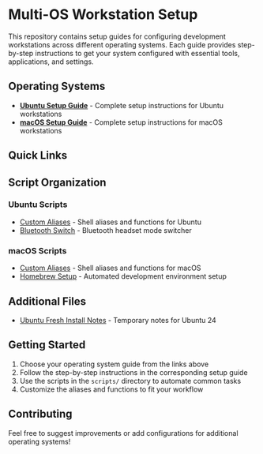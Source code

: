 # Multi-OS Workstation Setup

This repository contains setup guides for configuring development workstations across different operating systems. Each guide provides step-by-step instructions to get your system configured with essential tools, applications, and settings.

## Operating Systems

- **[Ubuntu Setup Guide](docs/Ubuntu-Setup.md)** - Complete setup instructions for Ubuntu workstations
- **[macOS Setup Guide](docs/macOS-Setup.md)** - Complete setup instructions for macOS workstations

## Quick Links

## Script Organization

### Ubuntu Scripts
- [Custom Aliases](scripts/ubuntu/custom-alias) - Shell aliases and functions for Ubuntu
- [Bluetooth Switch](scripts/ubuntu/bluetooth-switch.sh) - Bluetooth headset mode switcher

### macOS Scripts  
- [Custom Aliases](scripts/macos/custom-aliases) - Shell aliases and functions for macOS
- [Homebrew Setup](scripts/macos/setup-homebrew.sh) - Automated development environment setup

## Additional Files

- [Ubuntu Fresh Install Notes](Ubuntu-Fresh.md) - Temporary notes for Ubuntu 24

## Getting Started

1. Choose your operating system guide from the links above
2. Follow the step-by-step instructions in the corresponding setup guide  
3. Use the scripts in the `scripts/` directory to automate common tasks
4. Customize the aliases and functions to fit your workflow

## Contributing

Feel free to suggest improvements or add configurations for additional operating systems!
